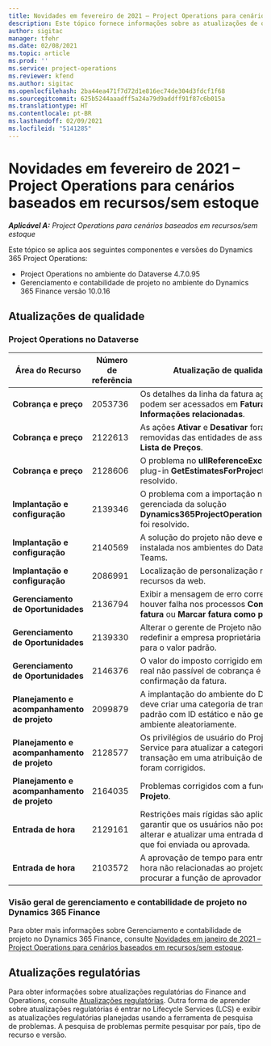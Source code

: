 ```yaml
---
title: Novidades em fevereiro de 2021 – Project Operations para cenários baseados em recursos/sem estoque
description: Este tópico fornece informações sobre as atualizações de qualidade disponíveis na versão de fevereiro de 2021 do Project Operations para cenários baseados em recursos/sem estoque.
author: sigitac
manager: tfehr
ms.date: 02/08/2021
ms.topic: article
ms.prod: ''
ms.service: project-operations
ms.reviewer: kfend
ms.author: sigitac
ms.openlocfilehash: 2ba44ea471f7d72d1e816ec74de304d3fdcf1f68
ms.sourcegitcommit: 625b5244aaadff5a24a79d9addff91f87c6b015a
ms.translationtype: HT
ms.contentlocale: pt-BR
ms.lasthandoff: 02/09/2021
ms.locfileid: "5141285"
---
```

# <a name="whats-new-february-2021---project-operations-for-resourcenon-stocked-based-scenarios"></a>Novidades em fevereiro de 2021 – Project Operations para cenários baseados em recursos/sem estoque

_**Aplicável A:** Project Operations para cenários baseados em recursos/sem estoque_

Este tópico se aplica aos seguintes componentes e versões do Dynamics 365 Project Operations:

- Project Operations no ambiente do Dataverse 4.7.0.95
- Gerenciamento e contabilidade de projeto no ambiente do Dynamics 365 Finance versão 10.0.16 

## <a name="quality-updates"></a>Atualizações de qualidade

### <a name="project-operations-on-dataverse"></a>Project Operations no Dataverse

| **Área do Recurso** | **Número de referência** | **Atualização de qualidade** |
| --- | --- | --- |
| **Cobrança e preço** | 2053736 | Os detalhes da linha da fatura agora podem ser acessados em **Fatura** > **Informações relacionadas**. |
| **Cobrança e preço** | 2122613 | As ações **Ativar** e **Desativar** foram removidas das entidades de associação **Lista de Preços**. |
| **Cobrança e preço** | 2128606 | O problema no **ullReferenceException** no plug-in **GetEstimatesForProject** foi resolvido. |
| **Implantação e configuração** | 2139346 | O problema com a importação não gerenciada da solução **Dynamics365ProjectOperationsDualWrite** foi resolvido. |
| **Implantação e configuração** | 2140569 | A solução do projeto não deve estar instalada nos ambientes do Dataverse Teams. |
| **Implantação e configuração** | 2086991 | Localização de personalização restrita de recursos da web. |
| **Gerenciamento de Oportunidades** | 2136794 | Exibir a mensagem de erro correta se houver falha nos processos **Confirmar fatura** ou **Marcar fatura como paga**. |
| **Gerenciamento de Oportunidades** | 2139330 | Alterar o gerente de Projeto não deve redefinir a empresa proprietária de volta para o valor padrão. |
| **Gerenciamento de Oportunidades** | 2146376 | O valor do imposto corrigido em um dado real não passível de cobrança é criado na confirmação da fatura. |
| **Planejamento e acompanhamento de projeto** | 2099879 | A implantação do ambiente do Dataverse deve criar uma categoria de transação padrão com ID estático e não gerar um por ambiente aleatoriamente. |
| **Planejamento e acompanhamento de projeto** | 2128577 | Os privilégios de usuário do Project Service para atualizar a categoria de transação em uma atribuição de recurso foram corrigidos. |
| **Planejamento e acompanhamento de projeto** | 2164035 | Problemas corrigidos com a função **Copiar Projeto**. |
| **Entrada de hora** | 2129161 | Restrições mais rígidas são aplicadas para garantir que os usuários não possam alterar e atualizar uma entrada de tempo que foi enviada ou aprovada. |
| **Entrada de hora** | 2103572 | A aprovação de tempo para entradas de hora não relacionadas ao projeto não deve procurar a função de aprovador do projeto. |

### <a name="project-management-and-accounting-in-dynamics-365-finance"></a>Visão geral de gerenciamento e contabilidade de projeto no Dynamics 365 Finance 

Para obter mais informações sobre Gerenciamento e contabilidade de projeto no Dynamics 365 Finance, consulte [Novidades em janeiro de 2021 – Project Operations para cenários baseados em recursos/sem estoque](whats-new-jan-2021-resource-based.md).


## <a name="regulatory-updates"></a>Atualizações regulatórias

Para obter informações sobre atualizações regulatórias do Finance and Operations, consulte [Atualizações regulatórias](https://docs.microsoft.com/dynamics365/finance/localizations/regulatory-updates). Outra forma de aprender sobre atualizações regulatórias é entrar no Lifecycle Services (LCS) e exibir as atualizações regulatórias planejadas usando a ferramenta de pesquisa de problemas. A pesquisa de problemas permite pesquisar por país, tipo de recurso e versão.
